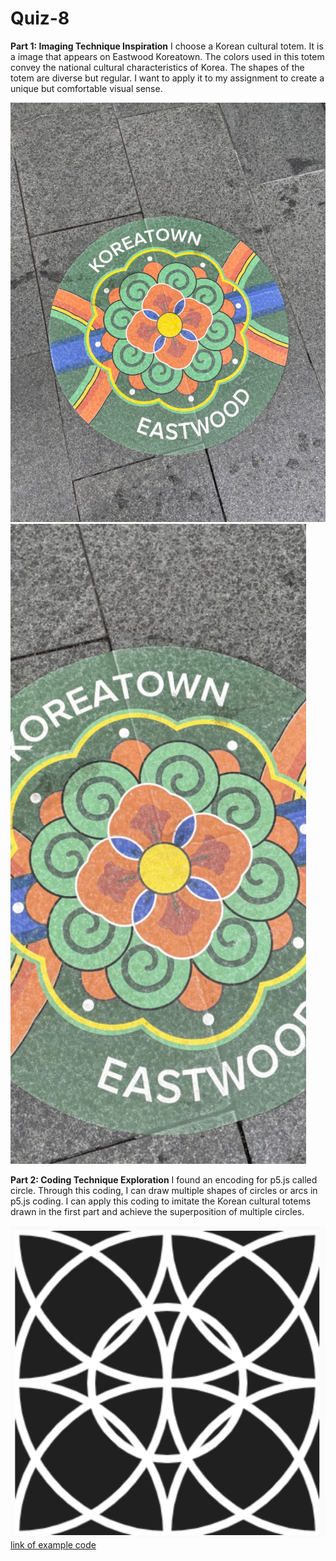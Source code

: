 # Quiz-8
**Part 1: Imaging Technique Inspiration**
I choose a Korean cultural totem. It is a image that appears on Eastwood Koreatown. The colors used in this totem convey the national cultural characteristics of Korea. The shapes of the totem are diverse but regular. I want to apply it to my assignment to create a unique but comfortable visual sense.

![image](image1.jpg)
![image](image2.jpg)

**Part 2: Coding Technique Exploration**
I found an encoding for p5.js called circle. Through this coding, I can draw multiple shapes of circles or arcs in p5.js coding. I can apply this coding to imitate the Korean cultural totems drawn in the first part and achieve the superposition of multiple circles.

![image](image3.png)
[link of example code](https://happycoding.io/tutorials/p5js/calling-functions/circles)